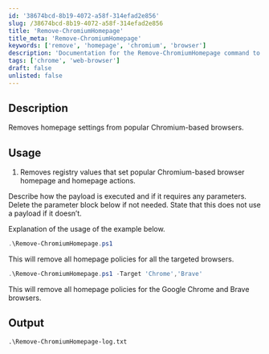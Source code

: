 ```yaml
---
id: '38674bcd-8b19-4072-a58f-314efad2e856'  
slug: /38674bcd-8b19-4072-a58f-314efad2e856  
title: 'Remove-ChromiumHomepage'  
title_meta: 'Remove-ChromiumHomepage'  
keywords: ['remove', 'homepage', 'chromium', 'browser']  
description: 'Documentation for the Remove-ChromiumHomepage command to remove homepage settings from popular Chromium-based browsers.'  
tags: ['chrome', 'web-browser']  
draft: false  
unlisted: false  
---  
```


## Description  
Removes homepage settings from popular Chromium-based browsers.  

## Usage  
1. Removes registry values that set popular Chromium-based browser homepage and homepage actions.  

Describe how the payload is executed and if it requires any parameters. Delete the parameter block below if not needed. State that this does not use a payload if it doesn’t.  

Explanation of the usage of the example below.  

```powershell  
.\Remove-ChromiumHomepage.ps1  
```  
This will remove all homepage policies for all the targeted browsers.  

```powershell  
.\Remove-ChromiumHomepage.ps1 -Target 'Chrome','Brave'  
```  
This will remove all homepage policies for the Google Chrome and Brave browsers.  

## Output  

```
.\Remove-ChromiumHomepage-log.txt  
```  